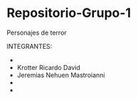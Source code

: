 # Repositorio-Grupo-1
Personajes de terror

INTEGRANTES: 

-
- Krotter Ricardo David
- Jeremias Nehuen Mastroianni
-
-
